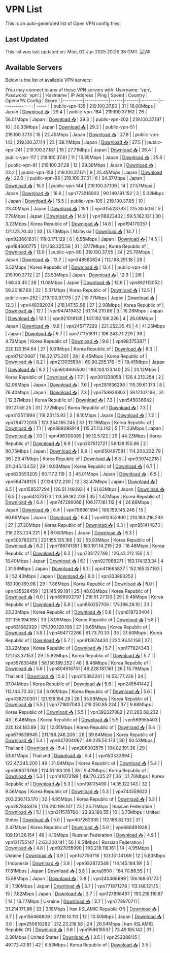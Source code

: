 # VPN List

This is an auto-generated list of Open VPN config files.

## Last Updated

This list was last updated on: Mon, 02 Jun 2025 20:26:36 GMT.
![Alt](https://repobeats.axiom.co/api/embed/186b98318ef1479477931607c1ad7d823f12451f.svg "Repobeats analytics image")

## Available Servers

Below is the list of available VPN servers:

(You may connect to any of these VPN servers with: Username: 'vpn', Password: 'vpn'.)
| Hostname | IP Address | Ping | Speed | Country | OpenVPN Config | Score |
|----------|------------|------|-------|---------|----------------| ----- |
| public-vpn-135 | 219.100.37.93 | 31 | 19.06Mbps | Japan | [Download 📥](./configs/server_0_JP.ovpn) | 29.4 |
| public-vpn-184 | 219.100.37.162 | 26 | 56.01Mbps | Japan | [Download 📥](./configs/server_1_JP.ovpn) | 29.3 |
| public-vpn-202 | 219.100.37.197 | 10 | 30.33Mbps | Japan | [Download 📥](./configs/server_2_JP.ovpn) | 29.2 |
| public-vpn-51 | 219.100.37.13 | 15 | 22.45Mbps | Japan | [Download 📥](./configs/server_3_JP.ovpn) | 27.8 |
| public-vpn-142 | 219.100.37.114 | 23 | 39.11Mbps | Japan | [Download 📥](./configs/server_4_JP.ovpn) | 27.5 |
| public-vpn-241 | 219.100.37.187 | 15 | 27.71Mbps | Japan | [Download 📥](./configs/server_5_JP.ovpn) | 26.4 |
| public-vpn-117 | 219.100.37.61 | 11 | 13.35Mbps | Japan | [Download 📥](./configs/server_6_JP.ovpn) | 25.6 |
| public-vpn-81 | 219.100.37.28 | 12 | 29.39Mbps | Japan | [Download 📥](./configs/server_7_JP.ovpn) | 23.2 |
| public-vpn-154 | 219.100.37.121 | 9 | 25.45Mbps | Japan | [Download 📥](./configs/server_8_JP.ovpn) | 22.8 |
| public-vpn-98 | 219.100.37.31 | 8 | 24.37Mbps | Japan | [Download 📥](./configs/server_9_JP.ovpn) | 18.3 |
| public-vpn-144 | 219.100.37.106 | 14 | 27.57Mbps | Japan | [Download 📥](./configs/server_10_JP.ovpn) | 16.6 |
| vpn773218902 | 90.149.191.152 | 3 | 5.02Mbps | Japan | [Download 📥](./configs/server_11_JP.ovpn) | 15.5 |
| public-vpn-105 | 219.100.37.85 | 10 | 23.40Mbps | Japan | [Download 📥](./configs/server_12_JP.ovpn) | 15.1 |
| vpn315523783 | 125.30.50.6 | 5 | 7.78Mbps | Japan | [Download 📥](./configs/server_13_JP.ovpn) | 14.9 |
| vpn118823402 | 59.5.162.131 | 30 | 3.23Mbps | Korea Republic of | [Download 📥](./configs/server_14_KR.ovpn) | 14.8 |
| vpn194170357 | 121.123.70.40 | 33 | 13.73Mbps | Malaysia | [Download 📥](./configs/server_15_MY.ovpn) | 14.7 |
| vpn923661831 | 118.0.171.129 | 6 | 6.95Mbps | Japan | [Download 📥](./configs/server_16_JP.ovpn) | 14.5 |
| vpn184600775 | 121.168.225.56 | 31 | 37.17Mbps | Korea Republic of | [Download 📥](./configs/server_17_KR.ovpn) | 13.9 |
| public-vpn-90 | 219.100.37.55 | 24 | 25.70Mbps | Japan | [Download 📥](./configs/server_18_JP.ovpn) | 13.7 |
| vpn348580824 | 112.168.251.18 | 28 | 5.52Mbps | Korea Republic of | [Download 📥](./configs/server_19_KR.ovpn) | 13.4 |
| public-vpn-48 | 219.100.37.12 | 21 | 23.53Mbps | Japan | [Download 📥](./configs/server_20_JP.ovpn) | 12.9 |
| 2i6 | 1.66.33.45 | 28 | 11.08Mbps | Japan | [Download 📥](./configs/server_21_JP.ovpn) | 12.6 |
| vpn892113052 | 59.20.187.60 | 22 | 5.37Mbps | Korea Republic of | [Download 📥](./configs/server_22_KR.ovpn) | 12.5 |
| public-vpn-252 | 219.100.37.175 | 27 | 19.77Mbps | Japan | [Download 📥](./configs/server_23_JP.ovpn) | 12.3 |
| vpn448392034 | 218.147.52.99 | 27 | 2.98Mbps | Korea Republic of | [Download 📥](./configs/server_24_KR.ovpn) | 12.1 |
| vpn947419432 | 61.114.210.86 | 3 | 16.28Mbps | Japan | [Download 📥](./configs/server_25_JP.ovpn) | 12.1 |
| vpn921018135 | 147.192.106.226 | 4 | 26.09Mbps | Japan | [Download 📥](./configs/server_26_JP.ovpn) | 9.8 |
| vpn245717220 | 221.252.35.45 | 4 | 41.25Mbps | Japan | [Download 📥](./configs/server_27_JP.ovpn) | 9.7 |
| vpn771151831 | 106.243.71.229 | 39 | 4.72Mbps | Korea Republic of | [Download 📥](./configs/server_28_KR.ovpn) | 9.6 |
| vpn983753871 | 220.123.154.64 | 27 | 6.01Mbps | Korea Republic of | [Download 📥](./configs/server_29_KR.ovpn) | 8.3 |
| vpn971212097 | 118.32.175.201 | 28 | 8.45Mbps | Korea Republic of | [Download 📥](./configs/server_30_KR.ovpn) | 8.2 |
| vpn213035594 | 60.80.255.176 | 5 | 18.45Mbps | Japan | [Download 📥](./configs/server_31_JP.ovpn) | 8.2 |
| vpn604665500 | 183.103.123.140 | 25 | 20.12Mbps | Korea Republic of | [Download 📥](./configs/server_32_KR.ovpn) | 7.7 |
| vpn301338058 | 126.4.213.254 | 2 | 52.06Mbps | Japan | [Download 📥](./configs/server_33_JP.ovpn) | 7.6 |
| vpn281936298 | 115.39.61.173 | 8 | 76.40Mbps | Japan | [Download 📥](./configs/server_34_JP.ovpn) | 7.3 |
| vpn759926803 | 59.17.107.168 | 31 | 12.37Mbps | Korea Republic of | [Download 📥](./configs/server_35_KR.ovpn) | 7.3 |
| vpn545036942 | 39.127.59.25 | 31 | 7.72Mbps | Korea Republic of | [Download 📥](./configs/server_36_KR.ovpn) | 7.3 |
| vpn412511994 | 119.231.15.92 | 2 | 8.10Mbps | Japan | [Download 📥](./configs/server_37_JP.ovpn) | 7.2 |
| vpn794772005 | 123.254.185.245 | 37 | 12.16Mbps | Korea Republic of | [Download 📥](./configs/server_38_KR.ovpn) | 7.1 |
| vpn888098914 | 115.37.113.142 | 5 | 71.23Mbps | Japan | [Download 📥](./configs/server_39_JP.ovpn) | 7.0 |
| vpn496300085 | 59.12.5.122 | 29 | 44.23Mbps | Korea Republic of | [Download 📥](./configs/server_40_KR.ovpn) | 6.9 |
| vpn307512721 | 59.138.150.96 | 2 | 90.75Mbps | Japan | [Download 📥](./configs/server_41_JP.ovpn) | 6.9 |
| vpn650497581 | 114.203.232.79 | 36 | 29.47Mbps | Korea Republic of | [Download 📥](./configs/server_42_KR.ovpn) | 6.8 |
| vpn330742218 | 211.245.134.52 | 29 | 9.03Mbps | Korea Republic of | [Download 📥](./configs/server_43_KR.ovpn) | 6.7 |
| vpn623553205 | 60.117.2.119 | 3 | 45.01Mbps | Japan | [Download 📥](./configs/server_44_JP.ovpn) | 6.5 |
| vpn564748125 | 27.134.172.230 | 12 | 32.47Mbps | Japan | [Download 📥](./configs/server_45_JP.ovpn) | 6.5 |
| vpn158537294 | 126.51.149.193 | 4 | 61.63Mbps | Japan | [Download 📥](./configs/server_46_JP.ovpn) | 6.5 |
| vpn641075173 | 113.59.182.239 | 35 | 1.47Mbps | Korea Republic of | [Download 📥](./configs/server_47_KR.ovpn) | 6.4 |
| vpn747396066 | 106.177.161.112 | 4 | 24.66Mbps | Japan | [Download 📥](./configs/server_48_JP.ovpn) | 6.4 |
| vpn796961594 | 106.159.145.248 | 15 | 60.69Mbps | Japan | [Download 📥](./configs/server_49_JP.ovpn) | 6.4 |
| vpn612352800 | 210.183.216.233 | 27 | 37.20Mbps | Korea Republic of | [Download 📥](./configs/server_50_KR.ovpn) | 6.3 |
| vpn951414873 | 218.223.224.221 | 9 | 87.60Mbps | Japan | [Download 📥](./configs/server_51_JP.ovpn) | 6.3 |
| vpn500785373 | 221.155.135.166 | 32 | 55.93Mbps | Korea Republic of | [Download 📥](./configs/server_52_KR.ovpn) | 6.2 |
| vpn766741351 | 183.101.14.219 | 28 | 16.46Mbps | Korea Republic of | [Download 📥](./configs/server_53_KR.ovpn) | 6.2 |
| vpn733172748 | 126.43.212.156 | 4 | 18.40Mbps | Japan | [Download 📥](./configs/server_54_JP.ovpn) | 6.1 |
| vpn927988271 | 153.174.123.34 | 4 | 31.58Mbps | Japan | [Download 📥](./configs/server_55_JP.ovpn) | 6.1 |
| vpn411665827 | 152.165.137.163 | 3 | 52.43Mbps | Japan | [Download 📥](./configs/server_56_JP.ovpn) | 6.0 |
| vpn333893252 | 183.100.169.98 | 29 | 7.88Mbps | Korea Republic of | [Download 📥](./configs/server_57_KR.ovpn) | 6.0 |
| vpn435528459 | 121.145.99.191 | 25 | 48.03Mbps | Korea Republic of | [Download 📥](./configs/server_58_KR.ovpn) | 6.0 |
| vpn898002797 | 218.51.27.133 | 29 | 9.48Mbps | Korea Republic of | [Download 📥](./configs/server_59_KR.ovpn) | 5.8 |
| vpn850257706 | 175.196.26.10 | 33 | 23.33Mbps | Korea Republic of | [Download 📥](./configs/server_60_KR.ovpn) | 5.8 |
| vpn619723404 | 221.155.194.168 | 33 | 8.09Mbps | Korea Republic of | [Download 📥](./configs/server_61_KR.ovpn) | 5.8 |
| vpn631682929 | 175.199.129.108 | 27 | 8.65Mbps | Korea Republic of | [Download 📥](./configs/server_62_KR.ovpn) | 5.8 |
| vpn484772266 | 61.73.70.33 | 33 | 31.60Mbps | Korea Republic of | [Download 📥](./configs/server_63_KR.ovpn) | 5.7 |
| vpn913874430 | 220.93.51.156 | 27 | 33.22Mbps | Korea Republic of | [Download 📥](./configs/server_64_KR.ovpn) | 5.7 |
| vpn177924343 | 121.153.37.153 | 29 | 5.82Mbps | Korea Republic of | [Download 📥](./configs/server_65_KR.ovpn) | 5.7 |
| vpn557835489 | 58.150.189.252 | 46 | 8.46Mbps | Korea Republic of | [Download 📥](./configs/server_66_KR.ovpn) | 5.6 |
| vpn804916751 | 49.228.187.161 | 26 | 15.79Mbps | Thailand | [Download 📥](./configs/server_67_TH.ovpn) | 5.6 |
| vpn310382241 | 14.53.177.226 | 34 | 37.04Mbps | Korea Republic of | [Download 📥](./configs/server_68_KR.ovpn) | 5.6 |
| vpn245541442 | 112.144.70.33 | 54 | 6.00Mbps | Korea Republic of | [Download 📥](./configs/server_69_KR.ovpn) | 5.6 |
| vpn438730301 | 121.138.184.28 | 28 | 35.59Mbps | Korea Republic of | [Download 📥](./configs/server_70_KR.ovpn) | 5.5 |
| vpn771807043 | 219.250.85.224 | 37 | 9.68Mbps | Korea Republic of | [Download 📥](./configs/server_71_KR.ovpn) | 5.5 |
| vpn392327882 | 211.203.68.232 | 43 | 6.48Mbps | Korea Republic of | [Download 📥](./configs/server_72_KR.ovpn) | 5.5 |
| vpn569955403 | 220.124.183.89 | 32 | 12.05Mbps | Korea Republic of | [Download 📥](./configs/server_73_KR.ovpn) | 5.4 |
| vpn679838945 | 211.198.246.206 | 28 | 39.84Mbps | Korea Republic of | [Download 📥](./configs/server_74_KR.ovpn) | 5.4 |
| vpn647004067 | 49.228.50.173 | 30 | 60.53Mbps | Thailand | [Download 📥](./configs/server_75_TH.ovpn) | 5.4 |
| vpn286302575 | 184.82.191.36 | 29 | 53.91Mbps | Thailand | [Download 📥](./configs/server_76_TH.ovpn) | 5.4 |
| vpn150332894 | 122.47.245.200 | 49 | 31.94Mbps | Korea Republic of | [Download 📥](./configs/server_77_KR.ovpn) | 5.4 |
| vpn399073768 | 124.51.193.106 | 38 | 9.47Mbps | Korea Republic of | [Download 📥](./configs/server_78_KR.ovpn) | 5.3 |
| vpn141073199 | 49.170.225.27 | 36 | 21.70Mbps | Korea Republic of | [Download 📥](./configs/server_79_KR.ovpn) | 5.3 |
| vpn198115490 | 14.35.122.143 | 32 | 9.56Mbps | Korea Republic of | [Download 📥](./configs/server_80_KR.ovpn) | 5.3 |
| vpn744559623 | 203.236.113.170 | 32 | 4.95Mbps | Korea Republic of | [Download 📥](./configs/server_81_KR.ovpn) | 5.3 |
| vpn287845876 | 176.210.198.107 | 73 | 25.71Mbps | Russian Federation | [Download 📥](./configs/server_82_RU.ovpn) | 5.1 |
| vpn211578766 | 23.93.180.55 | 16 | 3.73Mbps | United States | [Download 📥](./configs/server_83_US.ovpn) | 5.0 |
| vpn407262335 | 112.186.82.132 | 31 | 2.47Mbps | Korea Republic of | [Download 📥](./configs/server_84_KR.ovpn) | 5.0 |
| vpn688491926 | 109.191.26.154 | 46 | 4.10Mbps | Russian Federation | [Download 📥](./configs/server_85_RU.ovpn) | 4.9 |
| vpn131755147 | 2.63.200.141 | 56 | 8.51Mbps | Russian Federation | [Download 📥](./configs/server_86_RU.ovpn) | 4.8 |
| vpn927055990 | 193.218.118.161 | 14 | 4.95Mbps | Ukraine | [Download 📥](./configs/server_87_UA.ovpn) | 3.9 |
| vpn157756716 | 103.151.141.69 | 12 | 5.83Mbps | Indonesia | [Download 📥](./configs/server_88_ID.ovpn) | 3.8 |
| vpn932872548 | 114.145.184.191 | 5 | 17.81Mbps | Japan | [Download 📥](./configs/server_89_JP.ovpn) | 3.8 |
| aura0500 | 164.70.86.55 | 1 | 15.98Mbps | Japan | [Download 📥](./configs/server_90_JP.ovpn) | 3.8 |
| vpn240486699 | 106.168.61.173 | 9 | 7.90Mbps | Japan | [Download 📥](./configs/server_91_JP.ovpn) | 3.7 |
| vpn771871278 | 113.148.121.15 | 15 | 7.82Mbps | Japan | [Download 📥](./configs/server_92_JP.ovpn) | 3.7 |
| vpn127898497 | 193.218.118.87 | 14 | 16.77Mbps | Ukraine | [Download 📥](./configs/server_93_UA.ovpn) | 3.7 |
| vpn778970711 | 31.214.171.86 | 33 | 3.19Mbps | Iran (ISLAMIC Republic Of) | [Download 📥](./configs/server_94_IR.ovpn) | 3.7 |
| vpn156468809 | 27.118.10.113 | 12 | 10.50Mbps | Japan | [Download 📥](./configs/server_95_JP.ovpn) | 3.6 |
| vpn250616282 | 212.23.216.58 | 24 | 26.54Mbps | Iran (ISLAMIC Republic Of) | [Download 📥](./configs/server_96_IR.ovpn) | 3.6 |
| vpn958618537 | 73.49.185.142 | 31 | 2.39Mbps | United States | [Download 📥](./configs/server_97_US.ovpn) | 3.5 |
| vpn253088115 | 49.172.43.81 | 42 | 6.53Mbps | Korea Republic of | [Download 📥](./configs/server_98_KR.ovpn) | 3.5 |
